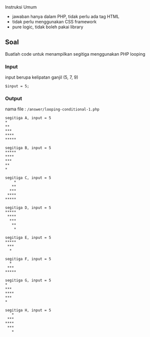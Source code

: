 Instruksi Umum

- jawaban hanya dalam PHP, tidak perlu ada tag HTML
- tidak perlu menggunakan CSS framework
- pure logic, tidak boleh pakai library

## Soal

Buatlah code untuk menampilkan segitiga menggunakan PHP looping

### Input

input berupa kelipatan ganjil (5, 7, 9)

```
$input = 5;

```

### Output

nama file : `/answer/looping-conditional-1.php`

```
segitiga A, input = 5
*    
**   
***  
**** 
*****

segitiga B, input = 5
*****
**** 
***  
**   
*    

segitiga C, input = 5
    *
   **   
  ***  
 **** 
*****

segitiga D, input = 5
*****
 **** 
  ***  
   **   
    *    

segitiga E, input = 5
*****
 ***
  *

segitiga F, input = 5
  *
 ***
*****

segitiga G, input = 5
*
***
****
***
*

segitiga H, input = 5
   *
 ***
****
 ***
   *
   